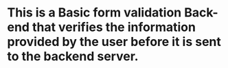 # This is a Basic form validation Back-end that verifies the information provided by the user before it is sent to the backend server.
